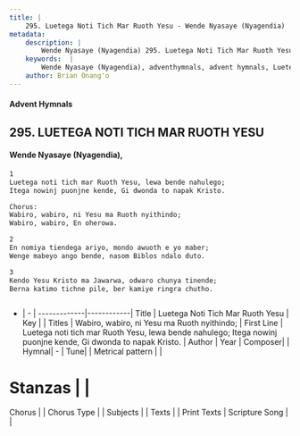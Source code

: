 ```yaml
---
title: |
    295. Luetega Noti Tich Mar Ruoth Yesu - Wende Nyasaye (Nyagendia)
metadata:
    description: |
        Wende Nyasaye (Nyagendia) 295. Luetega Noti Tich Mar Ruoth Yesu. Luetega noti tich mar Ruoth Yesu, lewa bende nahulego; Itega nowinj puonjne kende, Gi dwonda to napak Kristo.  Chorus: Wabiro, wabiro, ni Yesu ma Ruoth nyithindo; Wabiro, wabiro, En oherowa.  
    keywords:  |
        Wende Nyasaye (Nyagendia), adventhymnals, advent hymnals, Luetega Noti Tich Mar Ruoth Yesu, Luetega noti tich mar Ruoth Yesu, lewa bende nahulego; Itega nowinj puonjne kende, Gi dwonda to napak Kristo.. Wabiro, wabiro, ni Yesu ma Ruoth nyithindo;
    author: Brian Onang'o
---
```


#### Advent Hymnals
## 295. LUETEGA NOTI TICH MAR RUOTH YESU
####  Wende Nyasaye (Nyagendia),

```txt
1
Luetega noti tich mar Ruoth Yesu, lewa bende nahulego;
Itega nowinj puonjne kende, Gi dwonda to napak Kristo.

Chorus:
Wabiro, wabiro, ni Yesu ma Ruoth nyithindo;
Wabiro, wabiro, En oherowa.

2
En nomiya tiendega ariyo, mondo awuoth e yo maber;
Wenge mabeyo ango bende, nasom Biblos ndalo duto.

3
Kendo Yesu Kristo ma Jawarwa, odwaro chunya tinende;
Berna katimo tichne pile, ber kamiye ringra chutho.



```

- |   -  |
-------------|------------|
Title | Luetega Noti Tich Mar Ruoth Yesu |
Key |  |
Titles | Wabiro, wabiro, ni Yesu ma Ruoth nyithindo; |
First Line | Luetega noti tich mar Ruoth Yesu, lewa bende nahulego; Itega nowinj puonjne kende, Gi dwonda to napak Kristo. |
Author | 
Year | 
Composer| |
Hymnal|  - |
Tune|  |
Metrical pattern | |
# Stanzas |  |
Chorus |  |
Chorus Type |  |
Subjects | |
Texts |  |
Print Texts | 
Scripture Song |  |
    
